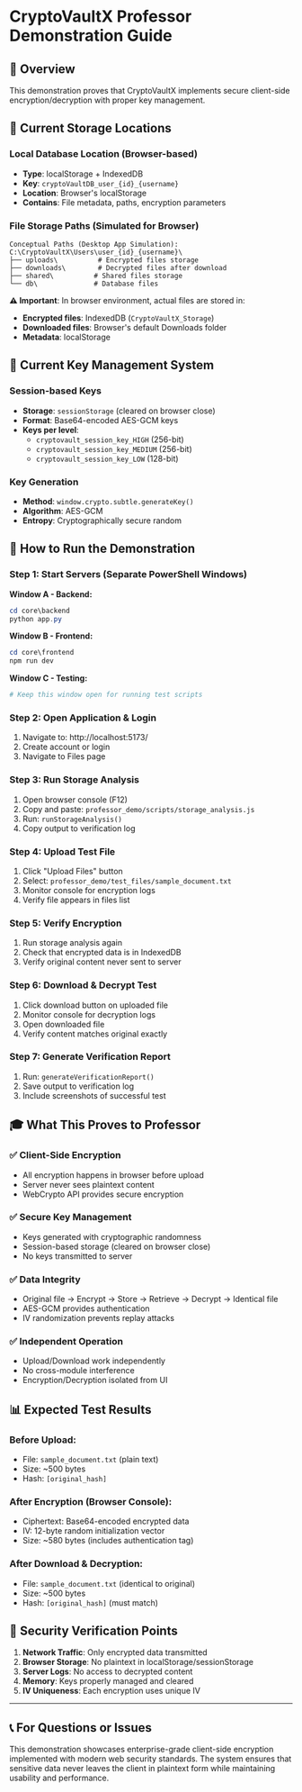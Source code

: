 # CryptoVaultX Professor Demonstration Guide

## 🎯 Overview
This demonstration proves that CryptoVaultX implements secure client-side encryption/decryption with proper key management.

## 📍 Current Storage Locations

### **Local Database Location** (Browser-based)
- **Type**: localStorage + IndexedDB
- **Key**: `cryptoVaultDB_user_{id}_{username}`
- **Location**: Browser's localStorage
- **Contains**: File metadata, paths, encryption parameters

### **File Storage Paths** (Simulated for Browser)
```
Conceptual Paths (Desktop App Simulation):
C:\CryptoVaultX\Users\user_{id}_{username}\
├── uploads\          # Encrypted files storage
├── downloads\        # Decrypted files after download
├── shared\          # Shared files storage
└── db\              # Database files
```

**⚠️ Important**: In browser environment, actual files are stored in:
- **Encrypted files**: IndexedDB (`CryptoVaultX_Storage`)
- **Downloaded files**: Browser's default Downloads folder
- **Metadata**: localStorage

## 🔐 Current Key Management System

### **Session-based Keys**
- **Storage**: `sessionStorage` (cleared on browser close)
- **Format**: Base64-encoded AES-GCM keys
- **Keys per level**: 
  - `cryptovault_session_key_HIGH` (256-bit)
  - `cryptovault_session_key_MEDIUM` (256-bit)
  - `cryptovault_session_key_LOW` (128-bit)

### **Key Generation**
- **Method**: `window.crypto.subtle.generateKey()`
- **Algorithm**: AES-GCM
- **Entropy**: Cryptographically secure random

## 🧪 How to Run the Demonstration

### **Step 1: Start Servers (Separate PowerShell Windows)**

**Window A - Backend:**
```powershell
cd core\backend
python app.py
```

**Window B - Frontend:**
```powershell
cd core\frontend
npm run dev
```

**Window C - Testing:**
```powershell
# Keep this window open for running test scripts
```

### **Step 2: Open Application & Login**
1. Navigate to: http://localhost:5173/
2. Create account or login
3. Navigate to Files page

### **Step 3: Run Storage Analysis**
1. Open browser console (F12)
2. Copy and paste: `professor_demo/scripts/storage_analysis.js`
3. Run: `runStorageAnalysis()`
4. Copy output to verification log

### **Step 4: Upload Test File**
1. Click "Upload Files" button
2. Select: `professor_demo/test_files/sample_document.txt`
3. Monitor console for encryption logs
4. Verify file appears in files list

### **Step 5: Verify Encryption**
1. Run storage analysis again
2. Check that encrypted data is in IndexedDB
3. Verify original content never sent to server

### **Step 6: Download & Decrypt Test**
1. Click download button on uploaded file
2. Monitor console for decryption logs  
3. Open downloaded file
4. Verify content matches original exactly

### **Step 7: Generate Verification Report**
1. Run: `generateVerificationReport()`
2. Save output to verification log
3. Include screenshots of successful test

## 🎓 What This Proves to Professor

### ✅ **Client-Side Encryption**
- All encryption happens in browser before upload
- Server never sees plaintext content
- WebCrypto API provides secure encryption

### ✅ **Secure Key Management**  
- Keys generated with cryptographic randomness
- Session-based storage (cleared on browser close)
- No keys transmitted to server

### ✅ **Data Integrity**
- Original file → Encrypt → Store → Retrieve → Decrypt → Identical file
- AES-GCM provides authentication
- IV randomization prevents replay attacks

### ✅ **Independent Operation**
- Upload/Download work independently
- No cross-module interference
- Encryption/Decryption isolated from UI

## 📊 Expected Test Results

### **Before Upload:**
- File: `sample_document.txt` (plain text)
- Size: ~500 bytes
- Hash: `[original_hash]`

### **After Encryption (Browser Console):**
- Ciphertext: Base64-encoded encrypted data
- IV: 12-byte random initialization vector
- Size: ~580 bytes (includes authentication tag)

### **After Download & Decryption:**
- File: `sample_document.txt` (identical to original)
- Size: ~500 bytes
- Hash: `[original_hash]` (must match)

## 🚨 Security Verification Points

1. **Network Traffic**: Only encrypted data transmitted
2. **Browser Storage**: No plaintext in localStorage/sessionStorage
3. **Server Logs**: No access to decrypted content
4. **Memory**: Keys properly managed and cleared
5. **IV Uniqueness**: Each encryption uses unique IV

---

## 📞 For Questions or Issues

This demonstration showcases enterprise-grade client-side encryption implemented with modern web security standards. The system ensures that sensitive data never leaves the client in plaintext form while maintaining usability and performance.